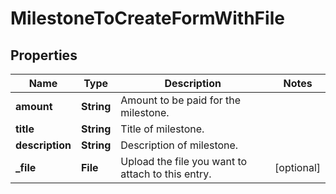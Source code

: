 

# MilestoneToCreateFormWithFile


## Properties

| Name | Type | Description | Notes |
|------------ | ------------- | ------------- | -------------|
|**amount** | **String** | Amount to be paid for the milestone. |  |
|**title** | **String** | Title of milestone. |  |
|**description** | **String** | Description of milestone. |  |
|**_file** | **File** | Upload the file you want to attach to this entry. |  [optional] |



